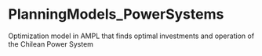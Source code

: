 # PlanningModels_PowerSystems
Optimization model in AMPL that finds optimal investments and operation of the Chilean Power System
